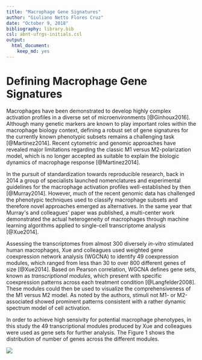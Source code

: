 ```yaml
---
title: "Macrophage Gene Signatures"
author: "Giuliano Netto Flores Cruz"
date: "October 9, 2018"
bibliography: library.bib
csl: abnt-ufrgs-initials.csl
output: 
  html_document: 
    keep_md: yes
---
```






# Defining Macrophage Gene Signatures

  Macrophages have been demonstrated to develop highly complex activation profiles in a diverse set of microenvironments [@Ginhoux2016]. Although many genetic markers are known to play important roles within the macrophage biology context, defining a robust set of gene signatures for the currently known phenotypic subsets remains a challenging task [@Martinez2014]. Recent cytometric and genomic approaches have revealed major limitations regarding the classic M1 versus M2-polarization model, which is no longer accepted as suitable to explain the biologic dynamics of macrophage response [@Martinez2014].
  
  In the pursuit of standardization towards reproducible research, back in 2014 a group of specialists launched nomenclatures and experimental guidelines for the macrophage activation profiles well-established by then [@Murray2014]. However, much of the recent genomic data has challenged the phenotypic techniques used to classify macrophage subsets and therefore novel approaches emerged as alternatives. In the same year that Murray's and colleagues' paper was published, a multi-center work demonstrated the actual heterogeneity of macrophages through machine learning algorithms applied to single-cell transcriptome analysis [@Xue2014]. 
  
  Assessing the transcriptomes from almost 300 diversely _in-vitro_ stimulated human macrophages, Xue and colleagues used weighted gene coexpression network analysis (WGCNA) to identify 49 coexpression modules, which ranged from less than 30 to over 800 different genes of size [@Xue2014]. Based on Pearson correlation, WGCNA defines gene sets, known as _transcriptional modules_, which present with specific coexpression patterns across each treatment condition [@Langfelder2008]. These modules could then be used to visualize the comprehensiveness of the M1 versus M2 model. As noted by the authors, stimuli not M1- or M2-associated showed prominent patterns consistent with a rather dynamic spectrum model of cell activation.
  
  In order to achieve high sensivity for potential macrophage phenotypes, in this study the 49 transcriptional modules produced by Xue and colleagues were used as gene sets for further analysis. The Figure 1 shows the distribution of number of genes across the different modules.
  
<img src="Defining_Macrophage_Gene_signatures_files/figure-docx/unnamed-chunk-2-1.png" style="display: block; margin: auto;" />
